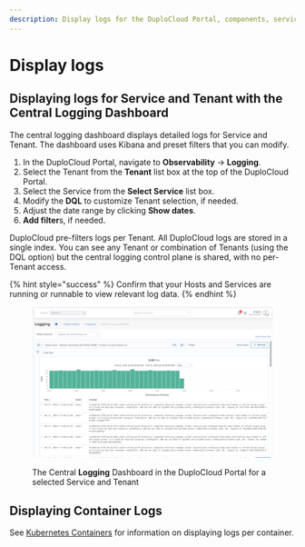 ```yaml
---
description: Display logs for the DuploCloud Portal, components, services, and containers
---
```


# Display logs

## Displaying logs for Service and Tenant with the Central Logging Dashboard

The central logging dashboard displays detailed logs for Service and Tenant.  The dashboard uses Kibana and preset filters that you can modify.

1. In the DuploCloud Portal, navigate to **Observability** -> **Logging**.
2. Select the Tenant from the **Tenant** list box at the top of the DuploCloud Portal.
3. Select the Service from the **Select Service** list box.
4. Modify the **DQL** to customize Tenant selection, if needed.
5. Adjust the date range by clicking **Show dates**.
6. **Add filter**s, if needed.

DuploCloud pre-filters logs per Tenant. All DuploCloud logs are stored in a single index. You can see any Tenant or combination of Tenants (using the DQL option) but the central logging control plane is shared, with no per-Tenant access.&#x20;

{% hint style="success" %}
Confirm that your Hosts and Services are running or runnable to view relevant log data.
{% endhint %}

<figure><img src="../../../.gitbook/assets/screenshot-nimbusweb.me-2024.02.21-14_47_20.png" alt=""><figcaption><p>The Central <strong>Logging</strong> Dashboard in the DuploCloud Portal for a selected Service and Tenant</p></figcaption></figure>

## Displaying Container Logs

See [Kubernetes Containers](../../aws-services/containers/eks-native-containers-and-services.md#kubernetes-containers) for information on displaying logs per container.
